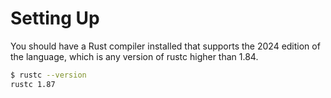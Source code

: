 # Setting Up

You should have a Rust compiler installed that supports the 2024 edition of the
language, which is any version of rustc higher than 1.84.

```bash
$ rustc --version 
rustc 1.87
```

<!--

  tim: Adding this for later while I'm here.
  tim: We should be able to avoid this by just relying on the `cc` crate

We recommend that you install the [Bazel build system](https://bazel.build/install).
This will allow you to easily compile project that combine multiple languages.

-->
